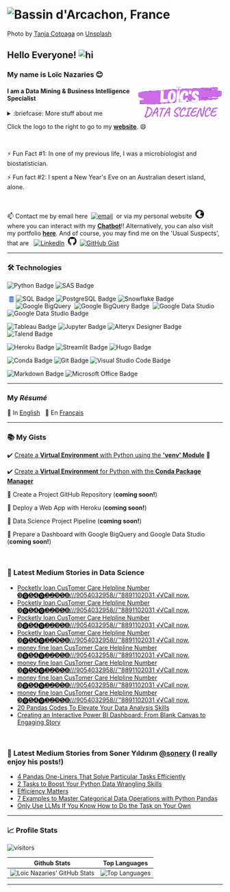 # ![Bassin d'Arcachon, France](https://raw.githubusercontent.com/loic-nazaries/loic-nazaries/main/images/arcachon.jpg "Bassin d'Arcachon, France")

Photo by <a href="https://unsplash.com/@tarafuco?utm_source=unsplash&utm_medium=referral&utm_content=creditCopyText">Tanja Cotoaga</a> on <a href="https://unsplash.com/s/photos/arcachon?utm_source=unsplash&utm_medium=referral&utm_content=creditCopyText">Unsplash</a>

## Hello Everyone! <img alt="hi" width="26" src="https://user-images.githubusercontent.com/1303154/88677602-1635ba80-d120-11ea-84d8-d263ba5fc3c0.gif" />

### My name is Loïc Nazaries :blush:

[<img alt="Loïc's Data Science Logo" align="right" width="200" src="https://raw.githubusercontent.com/loic-nazaries/loic-nazaries/main/images/logo-dark.png" />][website]

#### I am a **Data Mining** & **Business Intelligence** Specialist

<details>
  <summary>
    :briefcase: More stuff about me
  </summary>

> I am a **Data Specialist** with over 10 years of experience in the fields of biostatistics, data exploration (**Data Mining**) and **Machine Learning**. I am passionate about the whole **data life cycle**, from modelling a database to its use in the field of **Business Intelligence** through the creation of simple and impactful visuals such as **dashboards**. Thus, **exploratory data analysis** has the potential to strengthen a faster and more clever decision-making process.

</details>

Click the logo to the right to go to my [**website**](https://loicnazaries.com "Website"). :smile:

&nbsp;

⚡ Fun Fact #1: In one of my previous life, I was a microbiologist and biostatistician.

⚡ Fun fact #2: I spent a New Year's Eve on an Australian desert island, alone.

&nbsp;

:mailbox: Contact me by email here&nbsp;
[![email](https://img.shields.io/badge/-loicnazaries.datascience-red?style=plastic&labelColor=red&logo=gmail&logoColor=white)][email]&nbsp;
or via my personal website&nbsp;
[<img alt="Loïc's Data Science" width="20" src="https://raw.githubusercontent.com/iconic/open-iconic/master/svg/globe.svg" />][contact_website]&nbsp;
where you can interact with my <u>**Chatbot**</u>!!
Alternatively, you can also visit my portfolio [**here**](https://loic-nazaries.github.io/loic-nazaries-portfolio "Loïc Nazaries’ Data Science Portfolio").
And of course, you may find me on the 'Usual Suspects', that are &nbsp;
[<img alt="LinkedIn" width="20" src="https://i.imgur.com/OQUXwNp.jpeg" />][linkedin]&nbsp;
[<img alt="GitHub" width="20" src="https://raw.githubusercontent.com/github/explore/78df643247d429f6cc873026c0622819ad797942/topics/github/github.png" />][github]&nbsp;
[<img alt="GitHub Gist" width="60" src="https://img.shields.io/badge/-Gist-black?style=plastic&labelColor=black&logo=github&logoColor=white" />][github_gist]

---

### :hammer_and_wrench: Technologies

<!-- TODO: Make technologies links takes you to repositories or tutorials -->

![Python Badge](https://img.shields.io/badge/-python-yellow?style=for-the-badge&labelColor=blue&logo=python&logoColor=white)
![SAS Badge](https://img.shields.io/badge/-sas-blue?style=for-the-badge&labelColor=black&logo=sas&logoColor=blue)

<img alt="SQL" align="left" width="20" src="https://raw.githubusercontent.com/github/explore/80688e429a7d4ef2fca1e82350fe8e3517d3494d/topics/sql/sql.png" />![SQL Badge](https://img.shields.io/badge/-sql-blue?style=for-the-badge)
![PostgreSQL Badge](https://img.shields.io/badge/-postgresql-blue?style=for-the-badge&labelColor=white&logo=postgresql&logoColor=blue)
![Snowflake Badge](https://img.shields.io/badge/-snowflake-66ccf4?style=for-the-badge&labelColor=white&logo=snowflake&logoColor=66ccf4)
&nbsp;<img alt="Google BigQuery" width="20" src="https://cdn.worldvectorlogo.com/logos/google-bigquery-logo-1.svg" />&nbsp;&nbsp;![Google BigQuery Badge](https://img.shields.io/badge/-google_bigquery-blue?style=for-the-badge&labelColor=blue&logo=google-big-query&logoColor=blue)
&nbsp;<img alt="Google Data Studio" width="20" src="https://cdn.worldvectorlogo.com/logos/google-data-studio.svg" />&nbsp;&nbsp;![Google Data Studio Badge](https://img.shields.io/badge/-google_data_studio-blue?style=for-the-badge&labelColor=red&logo=google-data-studio&logoColor=red)

![Tableau Badge](https://img.shields.io/badge/-tableau-grey?style=for-the-badge&labelColor=white&logo=tableau&logoColor=grey)
![Jupyter Badge](https://img.shields.io/badge/-jupyter-orange?style=for-the-badge&labelColor=white&logo=jupyter&logoColor=orange)
![Alteryx Designer Badge](https://img.shields.io/badge/-alteryx_designer-69aeea?style=for-the-badge&labelColor=black&logo=altery-designerx&logoColor=69aeea)
![Talend Badge](https://img.shields.io/badge/-talend-blue?style=for-the-badge&labelColor=black&logo=talend&logoColor=green)

![Heroku Badge](https://img.shields.io/badge/-heroku-purple?style=for-the-badge&labelColor=white&logo=heroku&logoColor=purple)
![Streamlit Badge](https://img.shields.io/badge/-streamlit-red?style=for-the-badge&labelColor=white&logo=streamlit&logoColor=red)
![Hugo Badge](https://img.shields.io/badge/-hugo-violet?style=for-the-badge&labelColor=black&logo=hugo&logoColor=violet)

![Conda Badge](https://img.shields.io/badge/-conda-green?style=for-the-badge&labelColor=black&logo=anaconda&logoColor=green)
![Git Badge](https://img.shields.io/badge/-git-red?style=for-the-badge&labelColor=black&logo=git&logoColor=red)
![Visual Studio Code Badge](https://img.shields.io/badge/-visual_studio_code-blue?style=for-the-badge&labelColor=white&logo=visual-studio-code&logoColor=blue)

![Markdown Badge](https://img.shields.io/badge/-markdown-black?style=for-the-badge&labelColor=white&logo=markdown&logoColor=black)
![Microsoft Office Badge](https://img.shields.io/badge/-microsoft_office-red?style=for-the-badge&labelColor=white&logo=microsoft-office&logoColor=red)

<!-- <img alt="Visual Studio Code" align="left" width="26" src="https://raw.githubusercontent.com/github/explore/80688e429a7d4ef2fca1e82350fe8e3517d3494d/topics/visual-studio-code/visual-studio-code.png" />
<img alt="Tableau" align="left" width="26" src="https://cdn.worldvectorlogo.com/logos/tableau-software.svg" />
<img alt="Google" align="left" width="26" src="https://cdn.jsdelivr.net/npm/simple-icons@v3/icons/google.svg" />
&nbsp; -->

---

### My *Résumé*

:paperclip: In [English](https://raw.githubusercontent.com/loic-nazaries/loic-nazaries/main/CV/CV_Nazaries.L_consultant_data_eng.pdf "English CV")
&nbsp;
:paperclip: En [Français](https://raw.githubusercontent.com/loic-nazaries/loic-nazaries/main/CV/CV_Nazaries.L_consultant_data_fr.pdf "CV en français")

---

### :books: My Gists

:heavy_check_mark: [Create a **Virtual Environment** with Python using the **'venv' Module**](https://gist.github.com/loic-nazaries/c25ce9f7b01b107573796b026522a3ad) :snake:

:heavy_check_mark: [Create a **Virtual Environment** for Python with the **Conda Package Manager**](https://gist.github.com/loic-nazaries/b18a908473935243fc23586f35d4bacc)

:red_circle: Create a Project GitHub Repository (**coming soon!**)

:red_circle: Deploy a Web App with Heroku (**coming soon!**)

:red_circle: Data Science Project Pipeline (**coming soon!**)

:red_circle: Prepare a Dashboard with Google BigQuery and Google Data Studio (**coming soon!**)

&nbsp;

### :newspaper: Latest Medium Stories in **Data Science**

<!-- MEDIUM-STORY-LIST:START -->
- [Pocketly loan CusTomer Care Helpline Number ➒⓿➎➍⓿➌➋➒➎➑///9054032958//™8891102031 √√Call now.](https://medium.com/@uyfufyf569/pocketly-loan-customer-care-helpline-number-%E2%9E%92%E2%93%BF%E2%9E%8E%E2%9E%8D%E2%93%BF%E2%9E%8C%E2%9E%8B%E2%9E%92%E2%9E%8E%E2%9E%91-9054032958-8891102031-call-now-bec7dd48d18e?source=rss------data_science-5)
- [Pocketly loan CusTomer Care Helpline Number ➒⓿➎➍⓿➌➋➒➎➑///9054032958//™8891102031 √√Call now.](https://medium.com/@uyfufyf569/pocketly-loan-customer-care-helpline-number-%E2%9E%92%E2%93%BF%E2%9E%8E%E2%9E%8D%E2%93%BF%E2%9E%8C%E2%9E%8B%E2%9E%92%E2%9E%8E%E2%9E%91-9054032958-8891102031-call-now-69413a16d36c?source=rss------data_science-5)
- [Pocketly loan CusTomer Care Helpline Number ➒⓿➎➍⓿➌➋➒➎➑///9054032958//™8891102031 √√Call now.](https://medium.com/@uyfufyf569/pocketly-loan-customer-care-helpline-number-%E2%9E%92%E2%93%BF%E2%9E%8E%E2%9E%8D%E2%93%BF%E2%9E%8C%E2%9E%8B%E2%9E%92%E2%9E%8E%E2%9E%91-9054032958-8891102031-call-now-40388f0832f6?source=rss------data_science-5)
- [Pocketly loan CusTomer Care Helpline Number ➒⓿➎➍⓿➌➋➒➎➑///9054032958//™8891102031 √√Call now.](https://medium.com/@uyfufyf569/pocketly-loan-customer-care-helpline-number-%E2%9E%92%E2%93%BF%E2%9E%8E%E2%9E%8D%E2%93%BF%E2%9E%8C%E2%9E%8B%E2%9E%92%E2%9E%8E%E2%9E%91-9054032958-8891102031-call-now-88cecae8f241?source=rss------data_science-5)
- [money fine loan CusTomer Care Helpline Number ➒⓿➎➍⓿➌➋➒➎➑///9054032958//™8891102031 √√Call now.](https://medium.com/@uyfufyf569/money-fine-loan-customer-care-helpline-number-%E2%9E%92%E2%93%BF%E2%9E%8E%E2%9E%8D%E2%93%BF%E2%9E%8C%E2%9E%8B%E2%9E%92%E2%9E%8E%E2%9E%91-9054032958-8891102031-call-now-dcb13e12904a?source=rss------data_science-5)
- [money fine loan CusTomer Care Helpline Number ➒⓿➎➍⓿➌➋➒➎➑///9054032958//™8891102031 √√Call now.](https://medium.com/@uyfufyf569/money-fine-loan-customer-care-helpline-number-%E2%9E%92%E2%93%BF%E2%9E%8E%E2%9E%8D%E2%93%BF%E2%9E%8C%E2%9E%8B%E2%9E%92%E2%9E%8E%E2%9E%91-9054032958-8891102031-call-now-ae9c2a80ca59?source=rss------data_science-5)
- [money fine loan CusTomer Care Helpline Number ➒⓿➎➍⓿➌➋➒➎➑///9054032958//™8891102031 √√Call now.](https://medium.com/@uyfufyf569/money-fine-loan-customer-care-helpline-number-%E2%9E%92%E2%93%BF%E2%9E%8E%E2%9E%8D%E2%93%BF%E2%9E%8C%E2%9E%8B%E2%9E%92%E2%9E%8E%E2%9E%91-9054032958-8891102031-call-now-4d6f259d5f9e?source=rss------data_science-5)
- [money fine loan CusTomer Care Helpline Number ➒⓿➎➍⓿➌➋➒➎➑///9054032958//™8891102031 √√Call now.](https://medium.com/@uyfufyf569/money-fine-loan-customer-care-helpline-number-%E2%9E%92%E2%93%BF%E2%9E%8E%E2%9E%8D%E2%93%BF%E2%9E%8C%E2%9E%8B%E2%9E%92%E2%9E%8E%E2%9E%91-9054032958-8891102031-call-now-e42f470bc934?source=rss------data_science-5)
- [20 Pandas Codes To Elevate Your Data Analysis Skills](https://anmol3015.medium.com/20-pandas-codes-to-elevate-your-data-analysis-skills-b62671682190?source=rss------data_science-5)
- [Creating an Interactive Power BI Dashboard: From Blank Canvas to Engaging Story](https://ernestodotnet.medium.com/creating-an-interactive-power-bi-dashboard-from-blank-canvas-to-engaging-story-540144ba4c98?source=rss------data_science-5)
<!-- MEDIUM-STORY-LIST:END -->

&nbsp;

### :newspaper: Latest Medium Stories from **Soner Yıldırım** [@sonery](https://sonery.medium.com) (I really enjoy his posts!)

<!-- MEDIUM-STORY-LIST-SONERY:START -->
- [4 Pandas One-Liners That Solve Particular Tasks Efficiently](https://towardsdatascience.com/4-pandas-one-liners-that-surprised-me-in-a-good-way-b67955211f81?source=rss-2cf6b549448------2)
- [2 Tasks to Boost Your Python Data Wrangling Skills](https://towardsdatascience.com/2-tasks-to-boost-your-python-data-wrangling-skills-3daf6c1c0528?source=rss-2cf6b549448------2)
- [Efficiency Matters](https://sonery.medium.com/efficiency-matters-5e35b482a858?source=rss-2cf6b549448------2)
- [7 Examples to Master Categorical Data Operations with Python Pandas](https://towardsdatascience.com/7-examples-to-master-categorical-data-operations-with-python-pandas-51cdcb0228ba?source=rss-2cf6b549448------2)
- [Only Use LLMs If You Know How to Do the Task on Your Own](https://towardsdatascience.com/only-use-llms-if-you-know-how-to-do-the-task-on-your-own-0d56e0d07572?source=rss-2cf6b549448------2)
<!-- MEDIUM-STORY-LIST-SONERY:END -->

---

### :chart_with_upwards_trend: Profile Stats

![visitors](https://visitor-badge.glitch.me/badge?page_id=loic-nazaries.loic-nazaries)

| Github Stats                                                                                                                                                        | Top Languages                                                                                                                                                                                                                                                            |
| ------------------------------------------------------------------------------------------------------------------------------------------------------------------- | ------------------------------------------------------------------------------------------------------------------------------------------------------------------------------------------------------------------------------------------------------------------------ |
| ![Loïc Nazaries' GitHub Stats](https://github-readme-stats.vercel.app/api?username=loic-nazaries&count_private=true&theme=dracula&show_icons=true&hide_title=false) | ![Top Languages](https://github-readme-stats.vercel.app/api/top-langs/?username=loic-nazaries&exclude_repo=starter_repo,streamlit_heroku_example,awesome-markdown,jupyterlab-git,binder_test,my-first-binder,ipenywis,github-readme-stats&langs_count=10&layout=compact) |

---

<!-- links to social media accounts -->
[website]: https://www.loicnazaries.com "Loïc's Data Science"
[email]: mailto:loicnazaries.datascience@gmail.com "Google Mail"
[contact_website]: https://www.loicnazaries.com/#contact "Contact Me"
[linkedin]: https://www.linkedin.com/in/loic-nazaries "LinkedIn"
[github]: https://github.com/loic-nazaries "GitHub"
[github_gist]: https://gist.github.com/loic-nazaries "GitHub Gist"
